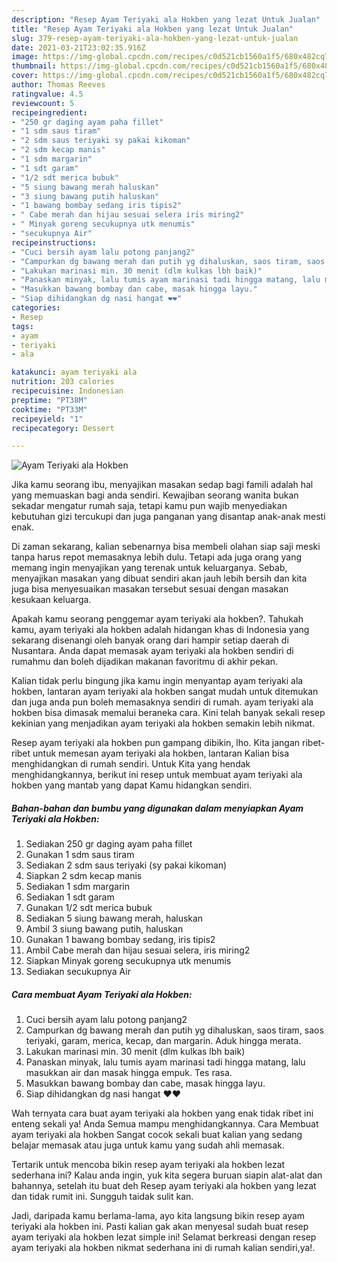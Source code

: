 ```yaml
---
description: "Resep Ayam Teriyaki ala Hokben yang lezat Untuk Jualan"
title: "Resep Ayam Teriyaki ala Hokben yang lezat Untuk Jualan"
slug: 379-resep-ayam-teriyaki-ala-hokben-yang-lezat-untuk-jualan
date: 2021-03-21T23:02:35.916Z
image: https://img-global.cpcdn.com/recipes/c0d521cb1560a1f5/680x482cq70/ayam-teriyaki-ala-hokben-foto-resep-utama.jpg
thumbnail: https://img-global.cpcdn.com/recipes/c0d521cb1560a1f5/680x482cq70/ayam-teriyaki-ala-hokben-foto-resep-utama.jpg
cover: https://img-global.cpcdn.com/recipes/c0d521cb1560a1f5/680x482cq70/ayam-teriyaki-ala-hokben-foto-resep-utama.jpg
author: Thomas Reeves
ratingvalue: 4.5
reviewcount: 5
recipeingredient:
- "250 gr daging ayam paha fillet"
- "1 sdm saus tiram"
- "2 sdm saus teriyaki sy pakai kikoman"
- "2 sdm kecap manis"
- "1 sdm margarin"
- "1 sdt garam"
- "1/2 sdt merica bubuk"
- "5 siung bawang merah haluskan"
- "3 siung bawang putih haluskan"
- "1 bawang bombay sedang iris tipis2"
- " Cabe merah dan hijau sesuai selera iris miring2"
- " Minyak goreng secukupnya utk menumis"
- "secukupnya Air"
recipeinstructions:
- "Cuci bersih ayam lalu potong panjang2"
- "Campurkan dg bawang merah dan putih yg dihaluskan, saos tiram, saos teriyaki, garam, merica, kecap, dan margarin. Aduk hingga merata."
- "Lakukan marinasi min. 30 menit (dlm kulkas lbh baik)"
- "Panaskan minyak, lalu tumis ayam marinasi tadi hingga matang, lalu masukkan air dan masak hingga empuk. Tes rasa."
- "Masukkan bawang bombay dan cabe, masak hingga layu."
- "Siap dihidangkan dg nasi hangat ❤️❤️"
categories:
- Resep
tags:
- ayam
- teriyaki
- ala

katakunci: ayam teriyaki ala 
nutrition: 203 calories
recipecuisine: Indonesian
preptime: "PT38M"
cooktime: "PT33M"
recipeyield: "1"
recipecategory: Dessert

---
```



![Ayam Teriyaki ala Hokben](https://img-global.cpcdn.com/recipes/c0d521cb1560a1f5/680x482cq70/ayam-teriyaki-ala-hokben-foto-resep-utama.jpg)

Jika kamu seorang ibu, menyajikan masakan sedap bagi famili adalah hal yang memuaskan bagi anda sendiri. Kewajiban seorang  wanita bukan sekadar mengatur rumah saja, tetapi kamu pun wajib menyediakan kebutuhan gizi tercukupi dan juga panganan yang disantap anak-anak mesti enak.

Di zaman  sekarang, kalian sebenarnya bisa membeli olahan siap saji meski tanpa harus repot memasaknya lebih dulu. Tetapi ada juga orang yang memang ingin menyajikan yang terenak untuk keluarganya. Sebab, menyajikan masakan yang dibuat sendiri akan jauh lebih bersih dan kita juga bisa menyesuaikan masakan tersebut sesuai dengan masakan kesukaan keluarga. 



Apakah kamu seorang penggemar ayam teriyaki ala hokben?. Tahukah kamu, ayam teriyaki ala hokben adalah hidangan khas di Indonesia yang sekarang disenangi oleh banyak orang dari hampir setiap daerah di Nusantara. Anda dapat memasak ayam teriyaki ala hokben sendiri di rumahmu dan boleh dijadikan makanan favoritmu di akhir pekan.

Kalian tidak perlu bingung jika kamu ingin menyantap ayam teriyaki ala hokben, lantaran ayam teriyaki ala hokben sangat mudah untuk ditemukan dan juga anda pun boleh memasaknya sendiri di rumah. ayam teriyaki ala hokben bisa dimasak memalui beraneka cara. Kini telah banyak sekali resep kekinian yang menjadikan ayam teriyaki ala hokben semakin lebih nikmat.

Resep ayam teriyaki ala hokben pun gampang dibikin, lho. Kita jangan ribet-ribet untuk memesan ayam teriyaki ala hokben, lantaran Kalian bisa menghidangkan di rumah sendiri. Untuk Kita yang hendak menghidangkannya, berikut ini resep untuk membuat ayam teriyaki ala hokben yang mantab yang dapat Kamu hidangkan sendiri.

<!--inarticleads1-->

##### Bahan-bahan dan bumbu yang digunakan dalam menyiapkan Ayam Teriyaki ala Hokben:

1. Sediakan 250 gr daging ayam paha fillet
1. Gunakan 1 sdm saus tiram
1. Sediakan 2 sdm saus teriyaki (sy pakai kikoman)
1. Siapkan 2 sdm kecap manis
1. Sediakan 1 sdm margarin
1. Sediakan 1 sdt garam
1. Gunakan 1/2 sdt merica bubuk
1. Sediakan 5 siung bawang merah, haluskan
1. Ambil 3 siung bawang putih, haluskan
1. Gunakan 1 bawang bombay sedang, iris tipis2
1. Ambil  Cabe merah dan hijau sesuai selera, iris miring2
1. Siapkan  Minyak goreng secukupnya utk menumis
1. Sediakan secukupnya Air




<!--inarticleads2-->

##### Cara membuat Ayam Teriyaki ala Hokben:

1. Cuci bersih ayam lalu potong panjang2
1. Campurkan dg bawang merah dan putih yg dihaluskan, saos tiram, saos teriyaki, garam, merica, kecap, dan margarin. Aduk hingga merata.
1. Lakukan marinasi min. 30 menit (dlm kulkas lbh baik)
1. Panaskan minyak, lalu tumis ayam marinasi tadi hingga matang, lalu masukkan air dan masak hingga empuk. Tes rasa.
1. Masukkan bawang bombay dan cabe, masak hingga layu.
1. Siap dihidangkan dg nasi hangat ❤️❤️




Wah ternyata cara buat ayam teriyaki ala hokben yang enak tidak ribet ini enteng sekali ya! Anda Semua mampu menghidangkannya. Cara Membuat ayam teriyaki ala hokben Sangat cocok sekali buat kalian yang sedang belajar memasak atau juga untuk kamu yang sudah ahli memasak.

Tertarik untuk mencoba bikin resep ayam teriyaki ala hokben lezat sederhana ini? Kalau anda ingin, yuk kita segera buruan siapin alat-alat dan bahannya, setelah itu buat deh Resep ayam teriyaki ala hokben yang lezat dan tidak rumit ini. Sungguh taidak sulit kan. 

Jadi, daripada kamu berlama-lama, ayo kita langsung bikin resep ayam teriyaki ala hokben ini. Pasti kalian gak akan menyesal sudah buat resep ayam teriyaki ala hokben lezat simple ini! Selamat berkreasi dengan resep ayam teriyaki ala hokben nikmat sederhana ini di rumah kalian sendiri,ya!.

